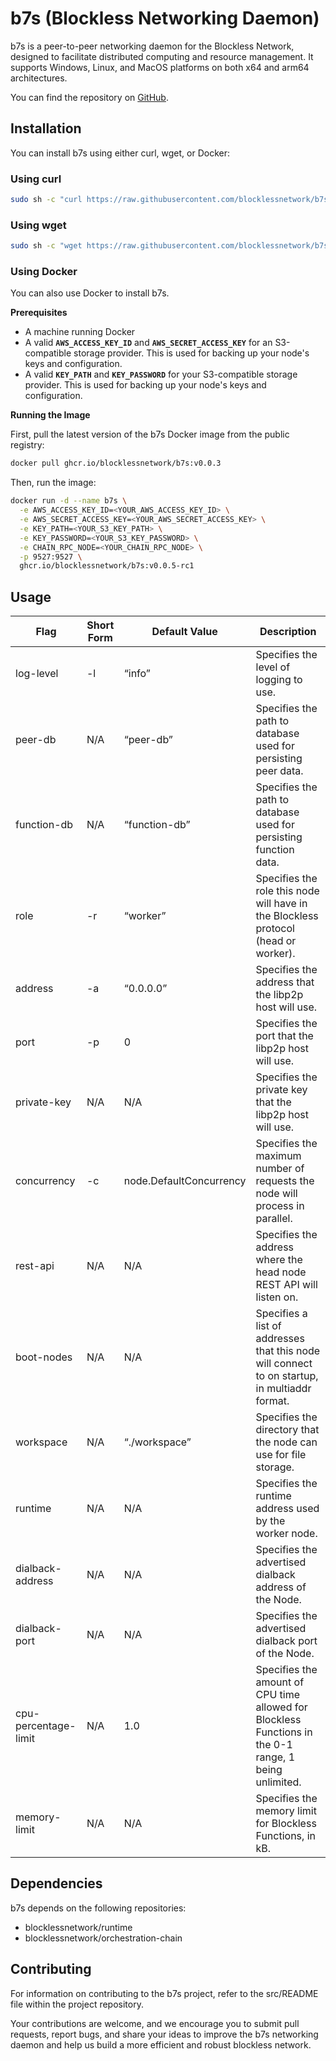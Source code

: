 # b7s (Blockless Networking Daemon)

b7s is a peer-to-peer networking daemon for the Blockless Network, designed to facilitate distributed computing and resource management. It supports Windows, Linux, and MacOS platforms on both x64 and arm64 architectures.

You can find the repository on [GitHub](https://github.com/blocklessnetwork/b7s).

## Installation

You can install b7s using either curl, wget, or Docker:

### **Using curl**

```bash
sudo sh -c "curl https://raw.githubusercontent.com/blocklessnetwork/b7s/main/download.sh | bash"
```

### **Using wget**

```bash
sudo sh -c "wget https://raw.githubusercontent.com/blocklessnetwork/b7s/main/download.sh -v -O download.sh; chmod +x download.sh; ./download.sh; rm -rf download.sh"
```

### **Using Docker**

You can also use Docker to install b7s.

**Prerequisites**

- A machine running Docker
- A valid **`AWS_ACCESS_KEY_ID`** and **`AWS_SECRET_ACCESS_KEY`** for an S3-compatible storage provider. This is used for backing up your node's keys and configuration.
- A valid **`KEY_PATH`** and **`KEY_PASSWORD`** for your S3-compatible storage provider. This is used for backing up your node's keys and configuration.

**Running the Image**

First, pull the latest version of the b7s Docker image from the public registry:

```bash
docker pull ghcr.io/blocklessnetwork/b7s:v0.0.3
```

Then, run the image:

```bash
docker run -d --name b7s \
  -e AWS_ACCESS_KEY_ID=<YOUR_AWS_ACCESS_KEY_ID> \
  -e AWS_SECRET_ACCESS_KEY=<YOUR_AWS_SECRET_ACCESS_KEY> \
  -e KEY_PATH=<YOUR_S3_KEY_PATH> \
  -e KEY_PASSWORD=<YOUR_S3_KEY_PASSWORD> \
  -e CHAIN_RPC_NODE=<YOUR_CHAIN_RPC_NODE> \
  -p 9527:9527 \
  ghcr.io/blocklessnetwork/b7s:v0.0.5-rc1
```

## Usage

| Flag                 | Short Form | Default Value           | Description                                                                                           |
| -------------------- | ---------- | ----------------------- | ----------------------------------------------------------------------------------------------------- |
| log-level            | -l         | “info”                  | Specifies the level of logging to use.                                                                |
| peer-db              | N/A        | “peer-db”               | Specifies the path to database used for persisting peer data.                                         |
| function-db          | N/A        | “function-db”           | Specifies the path to database used for persisting function data.                                     |
| role                 | -r         | “worker”                | Specifies the role this node will have in the Blockless protocol (head or worker).                    |
| address              | -a         | “0.0.0.0”               | Specifies the address that the libp2p host will use.                                                  |
| port                 | -p         | 0                       | Specifies the port that the libp2p host will use.                                                     |
| private-key          | N/A        | N/A                     | Specifies the private key that the libp2p host will use.                                              |
| concurrency          | -c         | node.DefaultConcurrency | Specifies the maximum number of requests the node will process in parallel.                           |
| rest-api             | N/A        | N/A                     | Specifies the address where the head node REST API will listen on.                                    |
| boot-nodes           | N/A        | N/A                     | Specifies a list of addresses that this node will connect to on startup, in multiaddr format.         |
| workspace            | N/A        | “./workspace”           | Specifies the directory that the node can use for file storage.                                       |
| runtime              | N/A        | N/A                     | Specifies the runtime address used by the worker node.                                                |
| dialback-address     | N/A        | N/A                     | Specifies the advertised dialback address of the Node.                                                |
| dialback-port        | N/A        | N/A                     | Specifies the advertised dialback port of the Node.                                                   |
| cpu-percentage-limit | N/A        | 1.0                     | Specifies the amount of CPU time allowed for Blockless Functions in the 0-1 range, 1 being unlimited. |
| memory-limit         | N/A        | N/A                     | Specifies the memory limit for Blockless Functions, in kB.                                            |

## Dependencies

b7s depends on the following repositories:

- blocklessnetwork/runtime
- blocklessnetwork/orchestration-chain

## Contributing

For information on contributing to the b7s project, refer to the src/README file within the project repository.

Your contributions are welcome, and we encourage you to submit pull requests, report bugs, and share your ideas to improve the b7s networking daemon and help us build a more efficient and robust blockless network.
